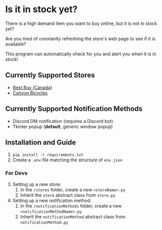 # Is it in stock yet?

There is a high demand item you want to buy online, but it is not in stock yet?

Are you tired of constantly refreshing the store's web page to see if it is available?

This program can automatically check for you and alert you when it is in stock!

## Currently Supported Stores
- [Best Buy (Canada)](https://www.bestbuy.ca/)
- [Canyon Bicycles](https://www.canyon.com/)

## Currently Supported Notification Methods
- Discord DM notification (requires a Discord bot)
- Tkinter popup (**default**, generic window popup)

## Installation and Guide
1. `pip install -r requirements.txt`
2. Create a `.env` file matching the structure of `env.json`
### For Devs
3. Setting up a new store:
    1. In the `/stores` folder, create a new `<storeName>.py` 
    2. Inherit the `store` abstract class from `store.py`
4. Setting up a new notification method:
    1. In the `/notificationMethods` folder, create a new `<notificationMethodName>.py` 
    2. Inherit the `notificationMethod` abstract class from `notificationMethod.py`
